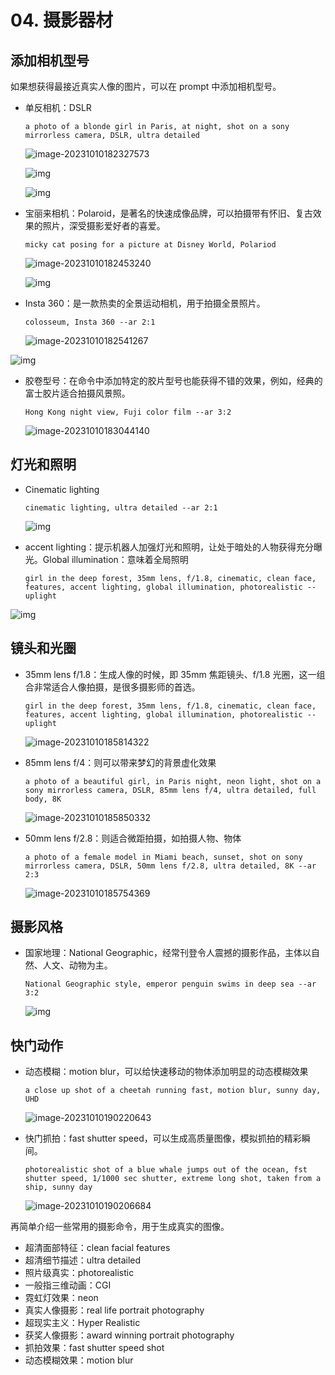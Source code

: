 # 04. 摄影器材



## 添加相机型号



如果想获得最接近真实人像的图片，可以在 prompt 中添加相机型号。



- 单反相机：DSLR

  ```
  a photo of a blonde girl in Paris, at night, shot on a sony mirrorless camera, DSLR, ultra detailed
  ```

  ![image-20231010182327573](images/image-20231010182327573.png)

  ![img](images/chacha1154_a_photo_of_a_blonde_girl_in_Paris_at_night_shot_on_a_e9a6d65a-951e-4ed3-8dd1-5a9a060e2b82.png)

  ![img](images/chacha1154_a_photo_of_a_blonde_girl_in_Paris_at_night_shot_on_a_263e4a6f-160d-423e-b023-efe8d2ed41dd.png)

- 宝丽来相机：Polaroid，是著名的快速成像品牌，可以拍摄带有怀旧、复古效果的照片，深受摄影爱好者的喜爱。

  ```
  micky cat posing for a picture at Disney World, Polariod
  ```

  ![image-20231010182453240](images/image-20231010182453240.png)

  ![img](images/chacha1154_micky_cat_posing_for_a_picture_at_Disney_World_Polar_99b07a5c-19cd-44b8-bd29-e4f65b7da198.png)

- Insta 360：是一款热卖的全景运动相机，用于拍摄全景照片。

  ```
  colosseum, Insta 360 --ar 2:1
  ```

  ![image-20231010182541267](images/image-20231010182541267.png)

![img](images/chacha1154_colosseum_Insta_360_4042f64d-4c16-4fd4-a4c8-88368d4a6d39.png)

- 胶卷型号：在命令中添加特定的胶片型号也能获得不错的效果，例如，经典的富士胶片适合拍摄风景照。

  ```
  Hong Kong night view, Fuji color film --ar 3:2
  ```

  ![image-20231010183044140](images/image-20231010183044140.png)



## 灯光和照明



- Cinematic lighting

  ```
  cinematic lighting, ultra detailed --ar 2:1
  ```

  ![img](images/chacha1154_cinematic_lighting_ultra_detailed_cd8d66bc-4996-49a8-8e46-25cf0838862e.png)

- accent lighting：提示机器人加强灯光和照明，让处于暗处的人物获得充分曝光。Global illumination：意味着全局照明

  ```
  girl in the deep forest, 35mm lens, f/1.8, cinematic, clean face, features, accent lighting, global illumination, photorealistic --uplight
  ```

![img](images/chacha1154_girl_in_the_deep_forest_35mm_lens_f1.8_cinematic_cle_552adb43-6926-4598-ad19-d03284fea7ac.png)

## 镜头和光圈



- 35mm lens f/1.8：生成人像的时候，即 35mm 焦距镜头、f/1.8 光圈，这一组合非常适合人像拍摄，是很多摄影师的首选。

  ```
  girl in the deep forest, 35mm lens, f/1.8, cinematic, clean face, features, accent lighting, global illumination, photorealistic --uplight
  ```

  ![image-20231010185814322](images/image-20231010185814322.png)

- 85mm lens f/4：则可以带来梦幻的背景虚化效果

  ```
  a photo of a beautiful girl, in Paris night, neon light, shot on a sony mirrorless camera, DSLR, 85mm lens f/4, ultra detailed, full body, 8K
  ```

  ![image-20231010185850332](images/image-20231010185850332.png)

- 50mm lens f/2.8：则适合微距拍摄，如拍摄人物、物体

  ```
  a photo of a female model in Miami beach, sunset, shot on sony mirrorless camera, DSLR, 50mm lens f/2.8, ultra detailed, 8K --ar 2:3
  ```

  ![image-20231010185754369](images/image-20231010185754369.png)



## 摄影风格



- 国家地理：National Geographic，经常刊登令人震撼的摄影作品，主体以自然、人文、动物为主。

  ```
  National Geographic style, emperor penguin swims in deep sea --ar 3:2
  ```

  ![img](images/chacha1154_National_Geographic_style_emperor_penguin_swims_in_d_41023131-e15b-4b0a-8a04-0826f764ece3.png)



## 快门动作



- 动态模糊：motion blur，可以给快速移动的物体添加明显的动态模糊效果

  ```
  a close up shot of a cheetah running fast, motion blur, sunny day, UHD
  ```

  ![image-20231010190220643](images/image-20231010190220643.png)

- 快门抓拍：fast shutter speed，可以生成高质量图像，模拟抓拍的精彩瞬间。

  ```
  photorealistic shot of a blue whale jumps out of the ocean, fst shutter speed, 1/1000 sec shutter, extreme long shot, taken from a ship, sunny day
  ```

  

  ![image-20231010190206684](images/image-20231010190206684.png)



再简单介绍一些常用的摄影命令，用于生成真实的图像。

- 超清面部特征：clean facial features
- 超清细节描述：ultra detailed
- 照片级真实：photorealistic
- 一般指三维动画：CGI
- 霓虹灯效果：neon
- 真实人像摄影：real life portrait photography
- 超现实主义：Hyper Realistic
- 获奖人像摄影：award winning portrait photography
- 抓拍效果：fast shutter speed shot
- 动态模糊效果：motion blur



